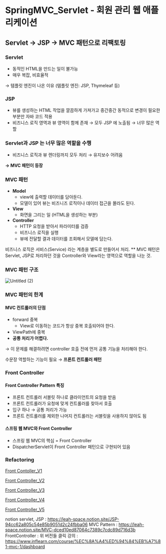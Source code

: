 # SpringMVC_Servlet - 회원 관리 웹 애플리케이션
## Servlet -> JSP -> MVC 패턴으로 리팩토링

### Servlet

- 동적인 HTML을 만드는 일이 불가능
- 매우 복잡, 비효율적

→ 템플릿 엔진이 나온 이유 (템플릿 엔진: JSP, Thymeleaf 등)

### JSP

- 뷰를 생성하는 HTML 작업을 깔끔하게 가져가고 중간중간 동적으로 변경이 필요한 부분만 자바 코드 적용
- 비즈니스 로직 영역과 뷰 영역이 함께 존재 → 모두 JSP 에 노출됨 → 너무 많은 역할

### Servlet과 JSP 는 너무 많은 역할을 수행

- 비즈니스 로직과 뷰 렌더링까지 모두 처리 → 유지보수 어려움

**→ MVC 패턴이 등장**

### MVC 패턴

- **Model**
    - view에 출력할 데이터를 담아둔다.
    - 모델이 있어 뷰는 비즈니즈 로직이나 데이터 접근을 몰라도 된다.
- **View**
    - 화면을 그리는 일 (HTML을 생성하는 부분)
- **Controller**
    - HTTP 요청을 받아서 파라미터를 검증
    - 비즈니스 로직을 실행
    - 뷰에 전달할 결과 데이터를 조회해서 모델에 담는다.

비즈니스 로직은 서비스(Service) 라는 계층을 별도로 만들어서 처리.
** MVC 패턴은 Servlet, JSP로 처리하던 것을 Controller와 View라는 영역으로 역할을 나눈 것.

### MVC 패턴 구조 
![Untitled (2)](https://user-images.githubusercontent.com/38430900/230017033-93e7316e-a82e-44cd-a7f3-79d0833fd247.png)

### MVC 패턴의 한계

#### MVC 컨트롤러의 단점

- forward 중복
    - View로 이동하는 코드가 항상 중복 호출되어야 한다.
- ViewPath에 중복
- **공통 처리가 어렵다.**

→ 이 문제를 해결하려면 controller 호출 전에 먼저 공통 기능을 처리해야 한다.

수문장 역할하는 기능이 필요 → **프론트 컨트롤러 패턴**

### Front Controller
#### Front Controller Pattern 특징

- 프론트 컨트롤러 서블릿 하나로 클라이언트의 요청을 받음
- 프론트 컨트롤러가 요청에 맞게 컨트롤러를 찾아서 호출
- 입구 하나 → 공통 처리가 가능
- 프론트 컨트롤러를 제외한 나머지 컨트롤러는 서블릿을 사용하지 않아도 됨

#### 스프링 웹 MVC와 Front Controller

- 스프링 웹 MVC의 핵심 = Front Controller
- DispatcherServlet이 Front Controller 패턴으로 구현되어 있음

### Refactoring

[Front Contoller_V1](https://www.notion.so/Front-Contoller_V1-a37f12eb20454f778a6c6b7692752bad)

[Front Controller_V2](https://www.notion.so/Front-Controller_V2-273927d3a6de467aa08532b61af6852e)

[Front Controller_V3](https://www.notion.so/Front-Controller_V3-6153c47272a24e558f69dbe655bdf448)

[Front Controller_V4](https://www.notion.so/Front-Controller_V4-02fceeffd7f645d9bd1dab38b317b058)

[Front Controller_V5](https://www.notion.so/Front-Controller_V5-87812d35a09e4d26a14889fc69a98a7b)

notion 
servlet, JSP : https://leah-space.notion.site/JSP-94cc62a805c54e85b9051d2c24fbba06
MVC Pattern : https://leah-space.notion.site/MVC-dced10ed87064c7389c7cdc89d716d3b
FrontController : 위 버전들 클릭 
강의 : https://www.inflearn.com/course/%EC%8A%A4%ED%94%84%EB%A7%81-mvc-1/dashboard
